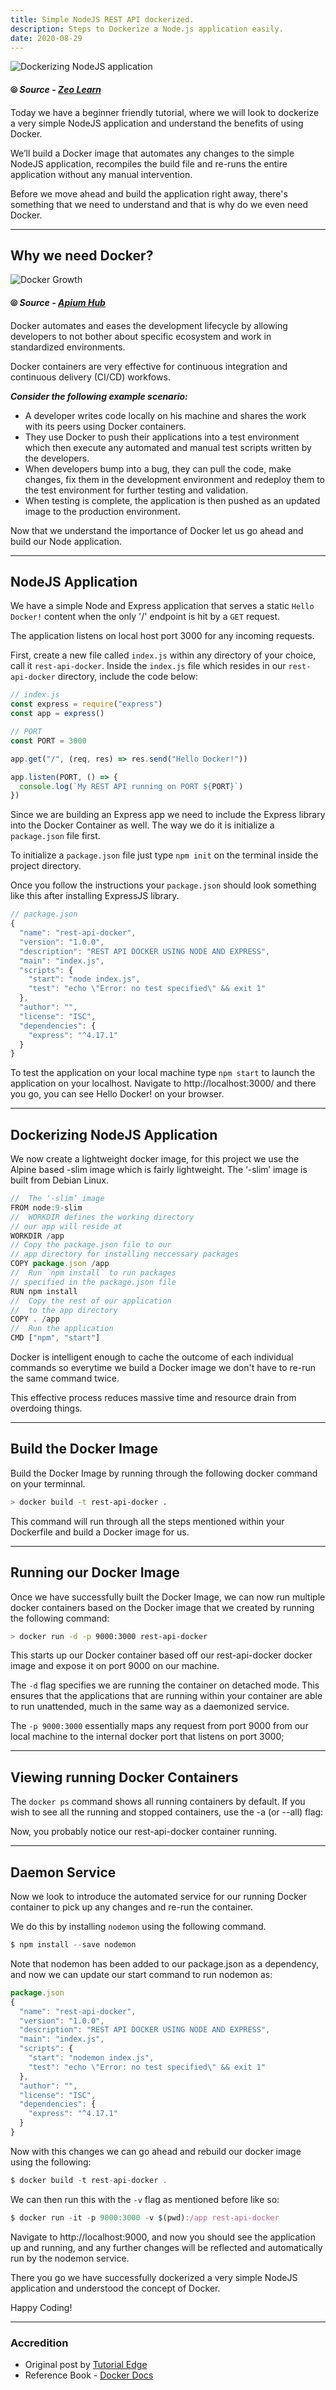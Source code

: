 ```yaml
---
title: Simple NodeJS REST API dockerized.
description: Steps to Dockerize a Node.js application easily.
date: 2020-08-29
---
```


![Dockerizing NodeJS application](https://d6vdma9166ldh.cloudfront.net/media/images/c403b138-fb43-44a3-8789-4bc1236b2d93.jpg)

#### ⦾ **_Source - [Zeo Learn](https://www.zeolearn.com/magazine/how-to-dockerize-a-nodejs-app)_**

Today we have a beginner friendly tutorial, where we will look to dockerize a very simple NodeJS application and understand the benefits of using Docker.

We’ll build a Docker image that automates any changes to the simple NodeJS application, recompiles the build file and re-runs the entire application without any manual intervention.

Before we move ahead and build the application right away, there's something that we need to understand and that is why do we even need Docker.

---

## Why we need Docker?

![Docker Growth](https://apiumhub.com/wp-content/uploads/2017/04/docker-growth.png)

#### ⦾ **_Source - [Apium Hub](https://apiumhub.com/tech-blog-barcelona/top-benefits-using-docker/)_**

Docker automates and eases the development lifecycle by allowing developers to not bother about specific ecosystem and work in standardized environments.

Docker containers are very effective for continuous integration and continuous delivery (CI/CD) workfows.

**_Consider the following example scenario:_**

- A developer writes code locally on his machine and shares the work with its peers using Docker containers.
- They use Docker to push their applications into a test environment which then execute any automated and manual test scripts written by the developers.
- When developers bump into a bug, they can pull the code, make changes, fix them in the development environment and redeploy them to the test environment for further testing and validation.
- When testing is complete, the application is then pushed as an updated image to the production environment.

Now that we understand the importance of Docker let us go ahead and build our Node application.

---

## NodeJS Application

We have a simple Node and Express application that serves a static `Hello Docker!` content when the only '/' endpoint is hit by a `GET` request.

The application listens on local host port 3000 for any incoming requests.

First, create a new file called `index.js` within any directory of your choice, call it `rest-api-docker`. Inside the `index.js` file which resides in our `rest-api-docker` directory, include the code below:

```javascript
// index.js
const express = require("express")
const app = express()

// PORT
const PORT = 3000

app.get("/", (req, res) => res.send("Hello Docker!"))

app.listen(PORT, () => {
  console.log(`My REST API running on PORT ${PORT}`)
})
```

Since we are building an Express app we need to include the Express library into the Docker Container as well. The way we do it is initialize a `package.json` file first.

To initialize a `package.json` file just type `npm init` on the terminal inside the project directory.

Once you follow the instructions your `package.json` should look something like this after installing ExpressJS library.

```javascript
// package.json
{
  "name": "rest-api-docker",
  "version": "1.0.0",
  "description": "REST API DOCKER USING NODE AND EXPRESS",
  "main": "index.js",
  "scripts": {
    "start": "node index.js",
    "test": "echo \"Error: no test specified\" && exit 1"
  },
  "author": "",
  "license": "ISC",
  "dependencies": {
    "express": "^4.17.1"
  }
}
```

To test the application on your local machine type `npm start` to launch the application on your localhost. Navigate to http://localhost:3000/ and there you go, you can see Hello Docker! on your browser.

---

## Dockerizing NodeJS Application

We now create a lightweight docker image, for this project we use the Alpine based -slim image which is fairly lightweight. The ‘-slim’ image is built from Debian Linux.

```javascript
//  The ‘-slim’ image
FROM node:9-slim
//  WORKDIR defines the working directory
// our app will reside at
WORKDIR /app
// Copy the package.json file to our
// app directory for installing neccessary packages
COPY package.json /app
//  Run `npm install` to run packages
// specified in the package.json file
RUN npm install
//  Copy the rest of our application
//  to the app directory
COPY . /app
//  Run the application
CMD ["npm", "start"]
```

Docker is intelligent enough to cache the outcome of each individual commands so everytime we build a Docker image we don't have to re-run the same command twice.

This effective process reduces massive time and resource drain from overdoing things.

---

## Build the Docker Image

Build the Docker Image by running through the following docker command on your terminnal.

```bash
> docker build -t rest-api-docker .
```

This command will run through all the steps mentioned within your Dockerfile and build a Docker image for us.

---

## Running our Docker Image

Once we have successfully built the Docker Image, we can now run multiple docker containers based on the Docker image that we created by running the following command:

```bash
> docker run -d -p 9000:3000 rest-api-docker
```

This starts up our Docker container based off our rest-api-docker docker image and expose it on port 9000 on our machine.

The `-d` flag specifies we are running the container on detached mode. This ensures that the applications that are running within your container are able to run unattended, much in the same way as a daemonized service.

The `-p 9000:3000` essentially maps any request from port 9000 from our local machine to the internal docker port that listens on port 3000;

---

## Viewing running Docker Containers

The `docker ps` command shows all running containers by default. If you wish to see all the running and stopped containers, use the -a (or --all) flag:

Now, you probably notice our rest-api-docker container running.

---

## Daemon Service

Now we look to introduce the automated service for our running Docker container to pick up any changes and re-run the container.

We do this by installing `nodemon` using the following command.

```javascript
$ npm install --save nodemon
```

Note that nodemon has been added to our package.json as a dependency, and now we can update our start command to run nodemon as:

```javascript
package.json
{
  "name": "rest-api-docker",
  "version": "1.0.0",
  "description": "REST API DOCKER USING NODE AND EXPRESS",
  "main": "index.js",
  "scripts": {
    "start": "nodemon index.js",
    "test": "echo \"Error: no test specified\" && exit 1"
  },
  "author": "",
  "license": "ISC",
  "dependencies": {
    "express": "^4.17.1"
  }
}
```

Now with this changes we can go ahead and rebuild our docker image using the following:

```javascript
$ docker build -t rest-api-docker .
```

We can then run this with the `-v` flag as mentioned before like so:

```javascript
$ docker run -it -p 9000:3000 -v $(pwd):/app rest-api-docker
```

Navigate to http://localhost:9000, and now you should see the application up and running, and any further changes will be reflected and automatically run by the nodemon service.

There you go we have successfully dockerized a very simple NodeJS application and understood the concept of Docker.

Happy Coding!

---

### Accredition

- Original post by [Tutorial Edge](https://tutorialedge.net/docker/working-with-docker-nodejs/)
- Reference Book - [Docker Docs](https://docs.docker.com/get-started/overview/#:~:text=other%20virtualization%20technologies.-,Containers,based%20on%20its%20current%20state.)
